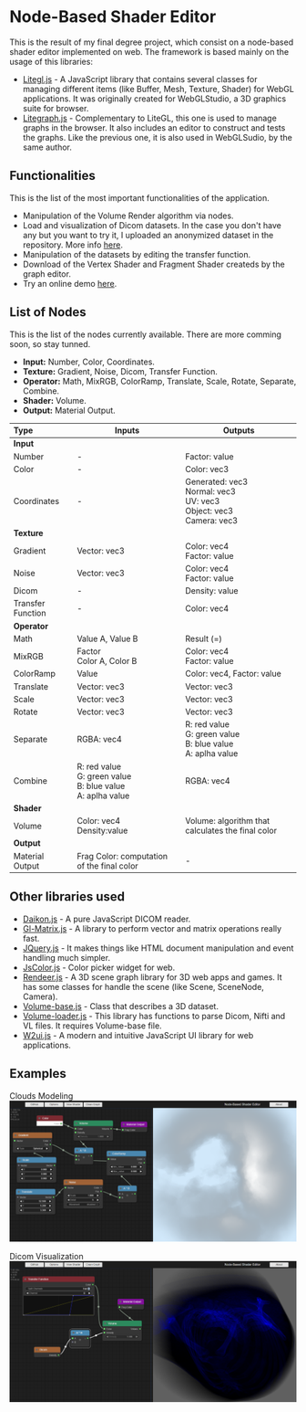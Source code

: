 # Node-Based Shader Editor
 
This is the result of my final degree project, which consist on a node-based shader editor implemented on web. The framework is based mainly on the usage of this libraries:

 * [Litegl.js](https://github.com/jagenjo/litegl.js) - A JavaScript library that contains several classes for managing different items (like Buffer, Mesh, Texture, Shader) for WebGL applications. It was originally created for WebGLStudio, a 3D graphics suite for browser.
 * [Litegraph.js](https://github.com/jagenjo/litegraph.js) - Complementary to LiteGL, this one is used to manage graphs in the browser. It also includes an editor to construct and tests the graphs. Like the previous one, it is also used in WebGLSudio, by the same author.

## Functionalities

This is the list of the most important functionalities of the application.

 * Manipulation of the Volume Render algorithm via nodes.
 * Load and visualization of Dicom datasets. In the case you don't have any but you want to try it, I uploaded an anonymized dataset in the repository. More info [here](https://www.dicomlibrary.com/).
 * Manipulation of the datasets by editing the transfer function.
 * Download of the Vertex Shader and Fragment Shader createds by the graph editor.
 * Try an online demo [here](https://victorubieto.github.io/graph_system/).

## List of Nodes

This is the list of the nodes currently available. There are more comming soon, so stay tunned.

 * **Input:** Number, Color, Coordinates.
 * **Texture:** Gradient, Noise, Dicom, Transfer Function.
 * **Operator:** Math, MixRGB, ColorRamp, Translate, Scale, Rotate, Separate, Combine.
 * **Shader:** Volume.
 * **Output:** Material Output.
 
 | Type |  Inputs | Outputs |
 | :------ | ------- | ------- |
 | **Input** | | |
 | Number | - | Factor: value |
 | Color | - | Color: vec3 |
 | Coordinates | - | Generated: vec3<br/>Normal: vec3<br/>UV: vec3<br/>Object: vec3<br/>Camera: vec3 |
 | **Texture** | | |
 | Gradient | Vector: vec3 | Color: vec4<br/>Factor: value |
 | Noise | Vector: vec3 | Color: vec4<br/>Factor: value |
 | Dicom | - | Density: value |
 | Transfer Function | - | Color: vec4 |
 | **Operator** | | |
 | Math | Value A, Value B | Result (=) |
 | MixRGB | Factor <br/>Color A, Color B | Color: vec4<br/>Factor: value |
 | ColorRamp | Value | Color: vec4, Factor: value |
 | Translate | Vector: vec3 | Vector: vec3 |
 | Scale | Vector: vec3 | Vector: vec3 |
 | Rotate | Vector: vec3 | Vector: vec3 |
 | Separate | RGBA: vec4 | R: red value<br/>G: green value<br/>B: blue value<br/>A: aplha value |
 | Combine | R: red value<br/>G: green value<br/>B: blue value<br/>A: aplha value | RGBA: vec4 |
 | **Shader** | | |
 | Volume | Color: vec4<br/>Density:value | Volume: algorithm that calculates the final color |
 | **Output** | | |
 | Material Output | Frag Color: computation of the final color | - |

## Other libraries used

 * [Daikon.js](https://github.com/rii-mango/Daikon) - A pure JavaScript DICOM reader. 
 * [Gl-Matrix.js](https://github.com/toji/gl-matrix) - A library to perform vector and matrix operations really fast.
 * [JQuery.js](https://github.com/jquery/jquery) - It makes things like HTML document manipulation and event handling much simpler.
 * [JsColor.js](https://github.com/EastDesire/jscolor) - Color picker widget for web.
 * [Rendeer.js](https://github.com/jagenjo/rendeer.js) - A 3D scene graph library for 3D web apps and games. It has some classes for handle the scene (like Scene, SceneNode, Camera).
 * [Volume-base.js](https://github.com/upf-gti/Volumetrics/blob/master/src/volume-base.js) - Class that describes a 3D dataset.
 * [Volume-loader.js](https://github.com/upf-gti/Volumetrics/blob/master/src/volume-loader.js) - This library has functions to parse Dicom, Nifti and VL files. It requires Volume-base file.
 * [W2ui.js](https://github.com/vitmalina/w2ui) - A modern and intuitive JavaScript UI library for web applications.

## Examples

Clouds Modeling
![alt text](https://github.com/victorubieto/graph_system/blob/master/img/readme_examples/example_clouds.PNG?raw=true)

Dicom Visualization
![alt text](https://github.com/victorubieto/graph_system/blob/master/img/readme_examples/example_torax.PNG?raw=true)
